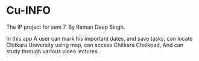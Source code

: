 # Cu-INFO
The IP project for sem 7.
By Raman Deep Singh.

In this app A user can mark his important dates, and save tasks, can locate Chitkara University using map, can access Chitkara Chalkpad, And can study through various video lectures.
